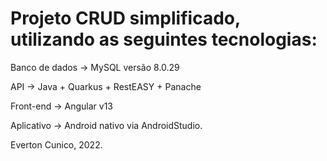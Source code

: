 # Projeto CRUD simplificado, utilizando as seguintes tecnologias:
Banco de dados -> MySQL versão 8.0.29

API -> Java + Quarkus + RestEASY + Panache

Front-end -> Angular v13

Aplicativo -> Android nativo via AndroidStudio.

Everton Cunico, 2022.
